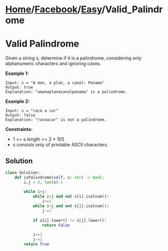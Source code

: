 # [Home](./../..)/[Facebook](./..)/[Easy](./)/Valid_Palindrome
<h1>Valid Palindrome</h1>

<p>
Given a string s, determine if it is a palindrome, considering only alphanumeric characters and ignoring cases.

</p>

<b>Example 1:</b>

    Input: s = "A man, a plan, a canal: Panama"
    Output: true
    Explanation: "amanaplanacanalpanama" is a palindrome.
    
<b>Example 2:</b>

    Input: s = "race a car"
    Output: false
    Explanation: "raceacar" is not a palindrome.

<b>Constraints:</b>

- 1 <= s.length <= 2 * 105
- s consists only of printable ASCII characters.

<h2>Solution</h2>

```python
class Solution:
    def isPalindrome(self, s: str) -> bool:
        i,j = 0, len(s)-1
        
        while i<j:
            while i<j and not s[i].isalnum():
                i+=1
            while i<j and not s[j].isalnum():
                j-=1
                
            if s[i].lower() != s[j].lower():
                return False
            
            i+=1
            j-=1
        return True
```

